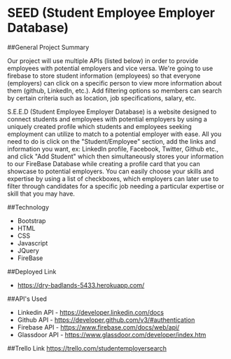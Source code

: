 # SEED (Student Employee Employer Database)

##General Project Summary

Our project will use multiple APIs (listed below) in order to provide employees with potential employers and vice versa. We're going to use firebase to store student information (employees) so that everyone (employers) can click on a specific person to view more information about them (github, LinkedIn, etc.). Add filtering options so members can search by certain criteria such as location, job specifications, salary, etc.

S.E.E.D (Student Employee Employer Database) is a website designed to connect students and employees with potential employers by using a uniquely created profile which students and employees seeking employment can utilize to match to a potential employer with ease. All you need to do is click on the "Student/Employee" section, add the links and information you want, ex: LinkedIn profile, Facebook, Twitter, Github etc., and click "Add Student" which then simultaneously stores your information to our FireBase Database while creating a profile card that you can showcase to potential employers. You can easily choose your skills and expertise by using a list of checkboxes, which employers can later use to filter through candidates for a specific job needing a particular expertise or skill that you may have. 

##Technology

- Bootstrap
- HTML
- CSS
- Javascript
- JQuery
- FireBase

##Deployed Link

- https://dry-badlands-5433.herokuapp.com/

##API's Used

- Linkedin API - https://developer.linkedin.com/docs
- Github API - https://developer.github.com/v3/#authentication
- Firebase API - https://www.firebase.com/docs/web/api/
- Glassdoor API - https://www.glassdoor.com/developer/index.htm

##Trello Link
https://trello.com/studentemployersearch